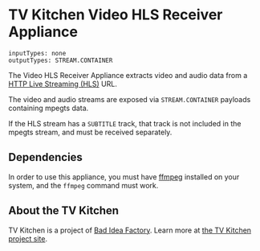 # TV Kitchen Video HLS Receiver Appliance

```
inputTypes: none
outputTypes: STREAM.CONTAINER
```

The Video HLS Receiver Appliance extracts video and audio data from a [HTTP Live Streaming (HLS)](https://en.wikipedia.org/wiki/HTTP_Live_Streaming) URL.

The video and audio streams are exposed via `STREAM.CONTAINER` payloads containing mpegts data.

If the HLS stream has a `SUBTITLE` track, that track is not included in the mpegts stream, and must be received separately.

## Dependencies

In order to use this appliance, you must have [ffmpeg](https://www.ffmpeg.org/) installed on your system, and the `ffmpeg` command must work.

## About the TV Kitchen

TV Kitchen is a project of [Bad Idea Factory](https://biffud.com).  Learn more at [the TV Kitchen project site](https://tv.kitchen).

